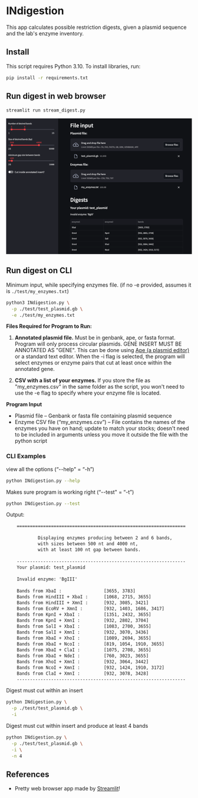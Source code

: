 # INdigestion

This app calculates possible restriction digests, given a plasmid sequence and the lab's enzyme inventory. 


## Install

This script requires Python 3.10. To install libraries, run:

```sh
pip install -r requirements.txt
```

## Run digest in web browser

```sh
streamlit run stream_digest.py
```

![streamlit.png](./images/streamlit.png)

## Run digest on CLI

Minimum input, while specifying enzymes file. (if no -e provided, assumes it is `./test/my_enzymes.txt`)
```sh
python3 INdigestion.py \
  -p ./test/test_plasmid.gb \
  -e ./test/my_enzymes.txt
```

**Files Required for Program to Run:**

1. **Annotated plasmid file.** Must be in genbank, ape, or fasta format. Program will only process circular plasmids. GENE INSERT MUST BE ANNOTATED AS "GENE". This can be done using [Ape (a plasmid editor)](https://jorgensen.biology.utah.edu/wayned/ape/) or a standard text editor. When the -i flag is selected, the program will select enzymes or enzyme pairs that cut at least once within the annotated gene. 
    
2. **CSV with a list of your enzymes.** If you store the file as "my_enzymes.csv" in the same folder as the script, you won't need to use the -e flag to specify where your enzyme file is located. 


**Program Input**

- Plasmid file – Genbank or fasta file containing plasmid sequence
- Enzyme CSV file (“my_enzymes.csv”) – File contains the names of the enzymes you have on hand; update to match your stocks; doesn't need to be included in arguments unless you move it outside the file with the python script



### CLI Examples

view all the options (“--help" = “-h”)
```sh
python INdigestion.py --help
```

Makes sure program is working right (“--test" = “-t”)
```sh
python INdigestion.py --test	
```

Output: 

        ================================================================

                Displaying enzymes producing between 2 and 6 bands,
                with sizes between 500 nt and 4000 nt,
                with at least 100 nt gap between bands.

        ----------------------------------------------------------------
        Your plasmid: test_plasmid

        Invalid enzyme: 'BgIII'

        Bands from XbaI :                [3655, 3783]
        Bands from HindIII + XbaI :      [1068, 2715, 3655]
        Bands from HindIII + XmnI :      [932, 3085, 3421]
        Bands from EcoRV + XmnI :        [932, 1403, 1686, 3417]
        Bands from KpnI + XbaI :         [1351, 2432, 3655]
        Bands from KpnI + XmnI :         [932, 2802, 3704]
        Bands from SalI + XbaI :         [1083, 2700, 3655]
        Bands from SalI + XmnI :         [932, 3070, 3436]
        Bands from XbaI + XhoI :         [1089, 2694, 3655]
        Bands from XbaI + NcoI :         [819, 1054, 1910, 3655]
        Bands from XbaI + ClaI :         [1075, 2708, 3655]
        Bands from XbaI + NdeI :         [760, 3023, 3655]
        Bands from XhoI + XmnI :         [932, 3064, 3442]
        Bands from NcoI + XmnI :         [932, 1424, 1910, 3172]
        Bands from ClaI + XmnI :         [932, 3078, 3428]
        ----------------------------------------------------------------     


Digest must cut within an insert
```sh
python INdigestion.py \
  -p ./test/test_plasmid.gb \
  -i	
```

Digest must cut within insert and produce at least 4 bands
```sh
python INdigestion.py \
  -p ./test/test_plasmid.gb \
  -i \
  -n 4
```

## References

 - Pretty web browser app made by [Streamlit](https://streamlit.io/)!